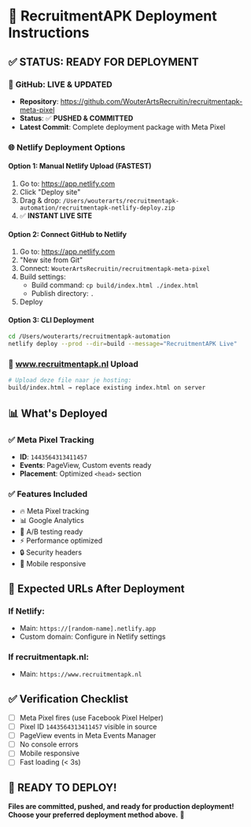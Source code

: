 # 🚀 RecruitmentAPK Deployment Instructions

## ✅ **STATUS: READY FOR DEPLOYMENT**

### 📱 **GitHub: LIVE & UPDATED**
- **Repository**: https://github.com/WouterArtsRecruitin/recruitmentapk-meta-pixel
- **Status**: ✅ **PUSHED & COMMITTED**
- **Latest Commit**: Complete deployment package with Meta Pixel

### 🌐 **Netlify Deployment Options**

#### **Option 1: Manual Netlify Upload (FASTEST)**
1. Go to: https://app.netlify.com
2. Click "Deploy site"  
3. Drag & drop: `/Users/wouterarts/recruitmentapk-automation/recruitmentapk-netlify-deploy.zip`
4. ✅ **INSTANT LIVE SITE**

#### **Option 2: Connect GitHub to Netlify**
1. Go to: https://app.netlify.com
2. "New site from Git"
3. Connect: `WouterArtsRecruitin/recruitmentapk-meta-pixel`
4. Build settings:
   - Build command: `cp build/index.html ./index.html`
   - Publish directory: `.`
5. Deploy

#### **Option 3: CLI Deployment** 
```bash
cd /Users/wouterarts/recruitmentapk-automation
netlify deploy --prod --dir=build --message="RecruitmentAPK Live"
```

### 🎯 **www.recruitmentapk.nl Upload**
```bash
# Upload deze file naar je hosting:
build/index.html → replace existing index.html on server
```

## 📊 **What's Deployed**

### ✅ **Meta Pixel Tracking**
- **ID**: `1443564313411457` 
- **Events**: PageView, Custom events ready
- **Placement**: Optimized `<head>` section

### ✅ **Features Included**
- 🔥 Meta Pixel tracking
- 📊 Google Analytics  
- 🧪 A/B testing ready
- ⚡ Performance optimized
- 🔒 Security headers
- 📱 Mobile responsive

## 🔗 **Expected URLs After Deployment**

### **If Netlify:**
- Main: `https://[random-name].netlify.app`
- Custom domain: Configure in Netlify settings

### **If recruitmentapk.nl:**
- Main: `https://www.recruitmentapk.nl`

## ✅ **Verification Checklist**
- [ ] Meta Pixel fires (use Facebook Pixel Helper)
- [ ] Pixel ID `1443564313411457` visible in source
- [ ] PageView events in Meta Events Manager
- [ ] No console errors
- [ ] Mobile responsive
- [ ] Fast loading (< 3s)

## 🎯 **READY TO DEPLOY!**

**Files are committed, pushed, and ready for production deployment! Choose your preferred deployment method above.** 🚀